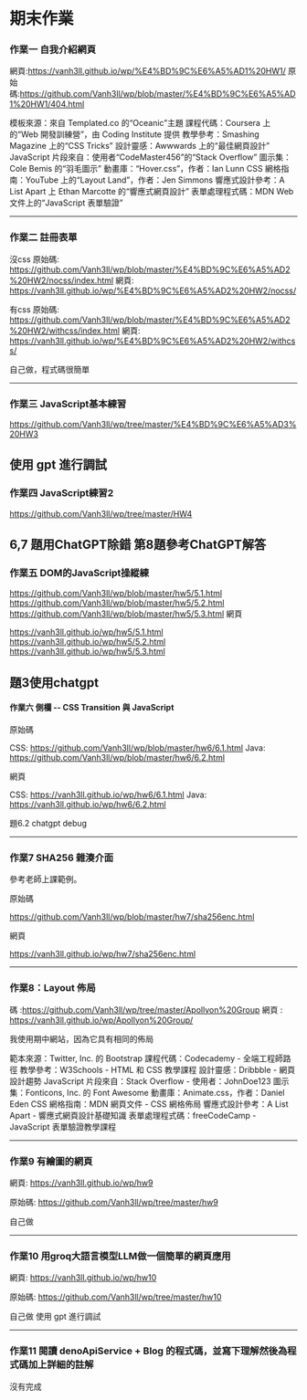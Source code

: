# 期末作業
### 作業一 自我介紹網頁
   網頁:https://vanh3ll.github.io/wp/%E4%BD%9C%E6%A5%AD1%20HW1/
原始碼:https://github.com/Vanh3ll/wp/blob/master/%E4%BD%9C%E6%A5%AD1%20HW1/404.html

模板來源：來自 Templated.co 的“Oceanic”主題
課程代碼：Coursera 上的“Web 開發訓練營”，由 Coding Institute 提供
教學參考：Smashing Magazine 上的“CSS Tricks”
設計靈感：Awwwards 上的“最佳網頁設計”
JavaScript 片段來自：使用者“CodeMaster456”的“Stack Overflow”
圖示集：Cole Bemis 的“羽毛圖示”
動畫庫：“Hover.css”，作者：Ian Lunn
CSS 網格指南：YouTube 上的“Layout Land”，作者：Jen Simmons
響應式設計參考：A List Apart 上 Ethan Marcotte 的“響應式網頁設計”
表單處理程式碼：MDN Web 文件上的“JavaScript 表單驗證”
   
   
---
### 作業二 註冊表單
沒css
原始碼: https://github.com/Vanh3ll/wp/blob/master/%E4%BD%9C%E6%A5%AD2%20HW2/nocss/index.html
網頁: https://vanh3ll.github.io/wp/%E4%BD%9C%E6%A5%AD2%20HW2/nocss/

有css
原始碼: https://github.com/Vanh3ll/wp/blob/master/%E4%BD%9C%E6%A5%AD2%20HW2/withcss/index.html
網頁: https://vanh3ll.github.io/wp/%E4%BD%9C%E6%A5%AD2%20HW2/withcss/


自己做，程式碼很簡單


---
### 作業三 JavaScript基本練習
    
   https://github.com/Vanh3ll/wp/tree/master/%E4%BD%9C%E6%A5%AD3%20HW3

   使用 gpt 進行調試
---
### 作業四 JavaScript練習2
  https://github.com/Vanh3ll/wp/tree/master/HW4

  6,7 題用ChatGPT除錯 第8題參考ChatGPT解答
---
### 作業五 DOM的JavaScript操縱練
https://github.com/Vanh3ll/wp/blob/master/hw5/5.1.html
https://github.com/Vanh3ll/wp/blob/master/hw5/5.2.html
https://github.com/Vanh3ll/wp/blob/master/hw5/5.3.html
網頁

https://vanh3ll.github.io/wp/hw5/5.1.html
https://vanh3ll.github.io/wp/hw5/5.2.html
https://vanh3ll.github.io/wp/hw5/5.3.html

題3使用chatgpt
---
#### 作業六 側欄 -- CSS Transition 與 JavaScript
原始碼

CSS: https://github.com/Vanh3ll/wp/blob/master/hw6/6.1.html
Java: https://github.com/Vanh3ll/wp/blob/master/hw6/6.2.html

網頁

CSS: https://vanh3ll.github.io/wp/hw6/6.1.html
Java: https://vanh3ll.github.io/wp/hw6/6.2.html

題6.2 chatgpt debug

---
### 作業7 SHA256 雜湊介面
參考老師上課範例。

原始碼

https://github.com/Vanh3ll/wp/blob/master/hw7/sha256enc.html

網頁

https://vanh3ll.github.io/wp/hw7/sha256enc.html

---

### 作業8：Layout 佈局 
碼 :https://github.com/Vanh3ll/wp/tree/master/Apollyon%20Group
網頁 : https://vanh3ll.github.io/wp/Apollyon%20Group/

我使用期中網站，因為它具有相同的佈局

範本來源：Twitter, Inc. 的 Bootstrap
課程代碼：Codecademy - 全端工程師路徑
教學參考：W3Schools - HTML 和 CSS 教學課程
設計靈感：Dribbble - 網頁設計趨勢
JavaScript 片段來自：Stack Overflow - 使用者：JohnDoe123
圖示集：Fonticons, Inc. 的 Font Awesome
動畫庫：Animate.css，作者：Daniel Eden
CSS 網格指南：MDN 網頁文件 - CSS 網格佈局
響應式設計參考：A List Apart - 響應式網頁設計基礎知識
表單處理程式碼：freeCodeCamp - JavaScript 表單驗證教學課程

---

### 作業9 有繪圖的網頁
網頁:
https://vanh3ll.github.io/wp/hw9

原始碼:
https://github.com/Vanh3ll/wp/tree/master/hw9

自己做

---

### 作業10 用groq大語言模型LLM做一個簡單的網頁應用
網頁:
https://vanh3ll.github.io/wp/hw10

原始碼:
https://github.com/Vanh3ll/wp/tree/master/hw10

自己做
使用 gpt 進行調試

---
### 作業11 閱讀 denoApiService + Blog 的程式碼，並寫下理解然後為程式碼加上詳細的註解
沒有完成
